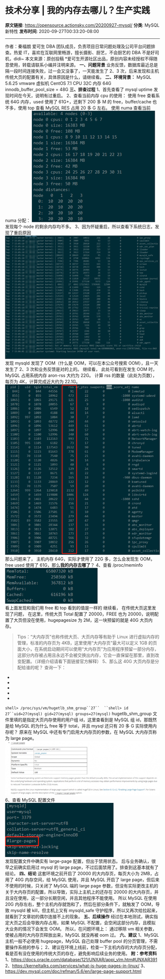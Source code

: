 # 技术分享 | 我的内存去哪儿？生产实践

**原文链接**: https://opensource.actionsky.com/20200927-mysql/
**分类**: MySQL 新特性
**发布时间**: 2020-09-27T00:33:20-08:00

---

作者：秦福朗
爱可生 DBA 团队成员，负责项目日常问题处理及公司平台问题排查。热爱 IT，喜欢在互联网里畅游，擅长摄影、厨艺，不会厨艺的 DBA 不是好司机，didi~
本文来源：原创投稿
*爱可生开源社区出品，原创内容未经授权不得随意使用，转载请联系小编并注明来源。
**一、问题背景**
业务反馈，数据库最近总是隔一段时间连接失败，过一会又没事了，一天能发生了 2、3 次，后来发现和主机传统大页的配置有关，具体原因是什么，请继续看。
**二、环境背景：**
MySQL 5.6.25 
vmware 虚拟机 CentOS 7.1
CPU 32C
内存 64G
innodb_buffer_pool_size = 48G
**三、排查过程**
1、首先查看了 mysql uptime 发现时间在今天，说明有过重启。
2、查看当前内存 cpu 的使用：
使用 free 查看系统 64G 内存，used 使用了 61G+，还剩下 200 多 M 的 free，buffer/cache 也不多，使用 top 查看 MySQL RES 占用 20 多 G 左右。
使用 numa 查看当前 numa 分配：
![](.img/5d18a27c.png)											
发现每个 node 的剩余内存均不多。
3、因为怀疑重启，所以查看下系统日志，发现了重启原因
![](.img/c9d725e5.png)											
发现 mysqld 发现了 OOM（什么是 OOM，可以在本公众号搜索 OOM），且一天发生了 2、3 次和业务反馈是对的上的。
继续看，
此处可看到在发生 OOM 时，MySQL 占用系统内存 aron-rss 大约为 22G。
计算 rss 的数量（此处为页数），每页为 4K，计算完成近大约为 22.1G。
![](.img/714d1daa.png)											
那么问题来了，
主机内存 64G，实际才使用了 22G 多，怎么会发现生 OOM，free used 使用了 61G，那么**我的内存去哪了**？
4、查看 /proc/meminfo
![](.img/9fcb408e.png)											
看上面发现和我们用 free 和 top 看到的值是一样的
继续看，
在传统大页这里发现了问题，
在这里，传统大页 Total 配置了 20000，FREE 也为 20000，说明配置了大页但没在使用，hugepagesize 为 2M，这一块预留的就是 40G 大页内存。
> Tips：“大内存页”也称传统大页、大页内存等有助于 Linux 进行虚拟内存的管理，标准的内存页为 4KB，这里使用“大内存页”最大可以定义 1GB 的页面大小，在系统启动期间可以使用“大内存页”为应用程序预留一部分内存，这部分内存被占用且永远不会被交换出内存，它会一直保留在那里，直到改变配置。（详细介绍请看下面链接官方解释）
5、那么这 40G 大页内存是分配给谁的呢？
查询一下：
- 
- 
- 
- 
- 
`shell> /proc/sys/vm/hugetlb_shm_group``27``  ``shell> id 27``uid=27(mysql) gid=27(mysql) groups=27(mysql)`
hugetlb_shm_group 文件里填的是指定大页内存使用的用户组 id，这里查看到是 MySQL 组 id，那既然是给 MySQL 的为什么 free 等于 total，并且 mysql 还只有 20 多 G 实际使用内存呢？
原来在 MySQL 中还有专门启用大内存页的参数，在 MySQL 大内存页称为 large page。
![](.img/ab82c31a.png)											
6、查看 MySQL 配置文件
![](.img/78e44180.png)											
发现配置文件中确实有 large-page 配置，但出于禁用状态。
后与业务确认，很早之前确实启用过 mysql 的 large page，不过后面禁用了。排查到这基本就有了结论。
**四、结论**
这套环境之前开启了 20000 的大内存页，每页大小为 2MB，占用了 40G 内存空间，给 MySQL 使用，并且 MySQL 开启了 large page，但后来不使用的时候，只关闭了 MySQL 端的 large page 参数，但没有实际更改主机的关于大内存页的配置，所以导致，实际上主机上的还存在 20000 的大内存页，并且没在使用，这一部分长期空闲，并且其他程序不能使用。
所以 MySQL 在使用 20G 内存左右，整个主机内存就饱和了，然后在部分条件下，就触发了 OOM，导致 mysqld 被 kill，但主机上又有 mysqld_safe 守护程序，所以又再次给拉起来，就看到了文章初的偶尔连接不上的现象。
**五、后续操作**
经过在本地测试，确实指定大页之后会导致内存占用，如果 MySQL 不配置，会空闲这部分内存，且模拟大业务的情况下会发生 OOM。
所以，在问题环境上：
通过移除 vm 相关参数，使被占用的大内存页释放出来，MySQL 就没再被 oom 过。
**六、建议**
1、MySQL 主机一般不必使用 hugepage，MySQL 自己处理 buffer pool 的分页管理，不需要操作系统的参与；
2、建议在环境上线前，检查一下主机内存的大内存页分配，看是否有没在使用的传统大页的存在，避免影响后续业务的使用。
**附：参考资料**
1、https://docs.oracle.com/database/121/UNXAR/appi_vlm.htm#UNXAR391
2、https://kerneltalks.com/services/what-is-huge-pages-in-linux/
3、https://dev.mysql.com/doc/refman/5.6/en/large-page-support.html
